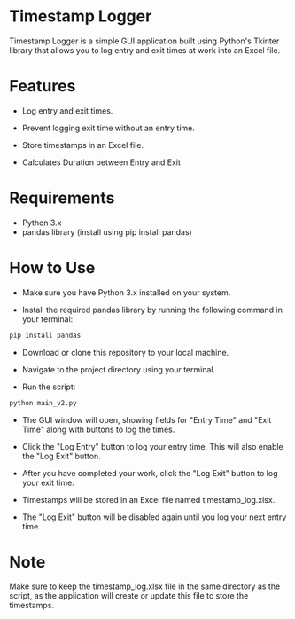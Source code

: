 # Timestamp Logger

Timestamp Logger is a simple GUI application built using Python's Tkinter library that allows you to log entry and exit times at work into an Excel file.

# Features
- Log entry and exit times.
- Prevent logging exit time without an entry time.
- Store timestamps in an Excel file.

- Calculates Duration between Entry and Exit

# Requirements
- Python 3.x
- pandas library (install using pip install pandas)

# How to Use
- Make sure you have Python 3.x installed on your system.

- Install the required pandas library by running the following command in your terminal:

```cmd
pip install pandas
```

- Download or clone this repository to your local machine.

- Navigate to the project directory using your terminal.

- Run the script:

```cmd
python main_v2.py
```
- The GUI window will open, showing fields for "Entry Time" and "Exit Time" along with buttons to log the times.

- Click the "Log Entry" button to log your entry time. This will also enable the "Log Exit" button.

- After you have completed your work, click the "Log Exit" button to log your exit time.

- Timestamps will be stored in an Excel file named timestamp_log.xlsx.

- The "Log Exit" button will be disabled again until you log your next entry time.

# Note
Make sure to keep the timestamp_log.xlsx file in the same directory as the script, as the application will create or update this file to store the timestamps.